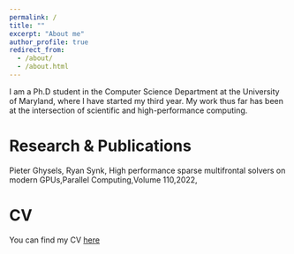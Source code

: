 ```yaml
---
permalink: /
title: ""
excerpt: "About me"
author_profile: true
redirect_from: 
  - /about/
  - /about.html
---
```

I am a  Ph.D student in the Computer Science Department at the University of Maryland, where I have started my third year.
My work thus far has been at the intersection of scientific and high-performance computing.


Research & Publications
======
Pieter Ghysels, Ryan Synk, High performance sparse multifrontal solvers on modern GPUs,Parallel Computing,Volume 110,2022,


CV
======

You can find my CV [here](https://ryansynk.github.io/files/ryansynk_cv.pdf)
